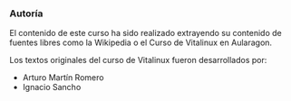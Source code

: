 ### Autoría

El contenido de este curso ha sido realizado extrayendo su contenido de fuentes libres como la Wikipedia o el Curso de Vitalinux en Aularagon.

Los textos originales del curso de Vitalinux fueron desarrollados por:
* Arturo Martín Romero
* Ignacio Sancho